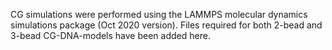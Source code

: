 CG simulations were performed using the LAMMPS molecular dynamics simulations package (Oct 2020 version). 
Files required for both 2-bead and 3-bead CG-DNA-models have been added here.